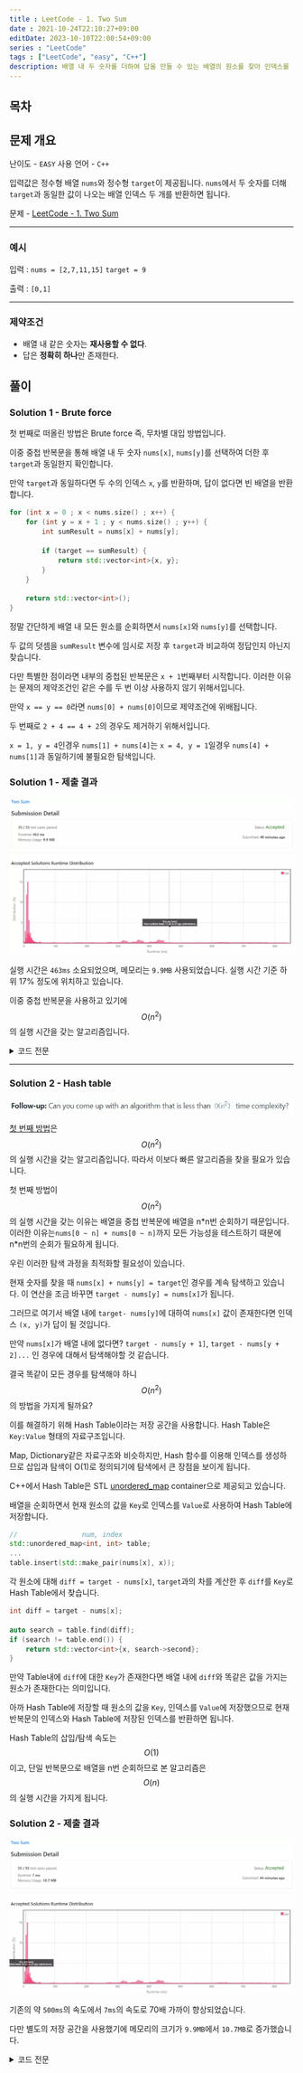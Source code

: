 ```yaml
---
title : LeetCode - 1. Two Sum
date : 2021-10-24T22:10:27+09:00
editDate: 2023-10-10T22:00:54+09:00
series : "LeetCode"
tags : ["LeetCode", "easy", "C++"]
description: 배열 내 두 숫자를 더하여 답을 만들 수 있는 배열의 원소를 찾아 인덱스를 반환해야 합니다.
---
```


## 목차

## 문제 개요

난이도 - `EASY` 사용 언어 - `C++`

입력값은 정수형 배열 `nums`와 정수형 `target`이 제공됩니다.
`nums`에서 두 숫자를 더해 `target`과 동일한 값이 나오는 배열 인덱스 두 개를 반환하면 됩니다.

문제 - [LeetCode - 1. Two Sum](https://leetcode.com/problems/two-sum/)

- - -

### 예시

입력 : `nums = [2,7,11,15]` `target = 9`

출력 : `[0,1]`

- - -

### 제약조건

- 배열 내 같은 숫자는 **재사용할 수 없다**.
- 답은 **정확히 하나**만 존재한다.

## 풀이

### Solution 1 - Brute force

첫 번째로 떠올린 방법은 Brute force 즉, 무차별 대입 방법입니다.

이중 중첩 반복문을 통해 배열 내 두 숫자 `nums[x]`, `nums[y]`를 선택하여 더한 후 `target`과 동일한지 확인합니다.

만약 `target`과 동일하다면 두 수의 인덱스 `x`, `y`를 반환하며,
답이 없다면 빈 배열을 반환합니다.

```cpp showLineNumbers
for (int x = 0 ; x < nums.size() ; x++) {
    for (int y = x + 1 ; y < nums.size() ; y++) {
        int sumResult = nums[x] + nums[y];

        if (target == sumResult) {
            return std::vector<int>{x, y};
        }
    }

    return std::vector<int>();
}
```

정말 간단하게 배열 내 모든 원소를 순회하면서 `nums[x]`와 `nums[y]`를 선택합니다.

두 값의 덧셈을 `sumResult` 변수에 임시로 저장 후 `target`과 비교하여 정답인지 아닌지 찾습니다.

다만 특별한 점이라면 내부의 중첩된 반복문은 `x + 1`번째부터 시작합니다.
이러한 이유는 문제의 제약조건인 같은 수를 두 번 이상 사용하지 않기 위해서입니다.

만약 `x == y == 0`라면 `nums[0] + nums[0]`이므로 제약조건에 위배됩니다.

두 번째로 `2 + 4 == 4 + 2`의 경우도 제거하기 위해서입니다.

`x = 1, y = 4`인경우 `nums[1] + nums[4]`는 `x = 4, y = 1`일경우 `nums[4] + nums[1]`과 동일하기에 불필요한 탐색입니다.

### Solution 1 - 제출 결과

![Solution 1 result](./images/1/sol1_result.webp)

실행 시간은 `463ms` 소요되었으며, 메모리는 `9.9MB` 사용되었습니다. 실행 시간 기준 하위 17% 정도에 위치하고 있습니다.

이중 중첩 반복문을 사용하고 있기에 $$O(n^2)$$의 실행 시간을 갖는 알고리즘입니다.

<details>
<summary>코드 전문</summary>

```cpp showLineNumbers
#include <vector>

class Solution
{
public:
    std::vector<int> Answer(std::vector<int>& nums, int target)
    {
        for (int x = 0 ; x < nums.size() ; x++)
        {
            for (int y = x + 1 ; y < nums.size() ; y++)
            {
                int sumResult = nums[x] + nums[y];

                if (target == sumResult)
                {
                    return std::vector<int>{x, y};
                }
            }
        }

        return std::vector<int>();
    }
};
```

</details>

- - -

### Solution 2 - Hash table

![Follow-up](./images/1/follow_up.webp)

[첫 번째 방법](#solution-1---brute-force)은 $$O(n^2)$$의 실행 시간을 갖는 알고리즘입니다.
따라서 이보다 빠른 알고리즘을 찾을 필요가 있습니다.

첫 번째 방법이 $$O(n^2)$$의 실행 시간을 갖는 이유는 배열을 중첩 반복문에 배열을 n\*n번 순회하기 때문입니다.
이러한 이유는`nums[0 ~ n] + nums[0 ~ n]`까지 모든 가능성을 테스트하기 때문에 n\*n번의 순회가 필요하게 됩니다.

우린 이러한 탐색 과정을 최적화할 필요성이 있습니다.

현재 숫자를 찾을 때 `nums[x] + nums[y] = target`인 경우를 계속 탐색하고 있습니다.
이 연산을 조금 바꾸면 `target - nums[y] = nums[x]`가 됩니다.

그러므로 여기서 배열 내에 `target- nums[y]`에 대하여 `nums[x]` 값이 존재한다면 인덱스 `(x, y)`가 답이 될 것입니다.

만약 `nums[x]`가 배열 내에 없다면? 
`target - nums[y + 1]`, `target - nums[y + 2]...` 인 경우에 대해서 탐색해야할 것 같습니다.

결국 똑같이 모든 경우를 탐색해야 하니 $$O(n^2)$$의 방법을 가지게 될까요?

이를 해결하기 위해 Hash Table이라는 저장 공간을 사용합니다. Hash Table은 `Key:Value` 형태의 자료구조입니다.

Map, Dictionary같은 자료구조와 비슷하지만, 
Hash 함수를 이용해 인덱스를 생성하므로 삽입과 탐색이 O(1)로 정의되기에 탐색에서 큰 장점을 보이게 됩니다.

C++에서 Hash Table은 STL [unordered_map](https://en.cppreference.com/w/cpp/container/unordered_map) container으로 제공되고 있습니다.

배열을 순회하면서 현재 원소의 값을 `Key`로 인덱스를 `Value`로 사용하여 Hash Table에 저장합니다.

```cpp {2,4}
//                num, index
std::unordered_map<int, int> table;
...
table.insert(std::make_pair(nums[x], x));
```

각 원소에 대해 `diff = target - nums[x]`,  `target`과의 차를 계산한 후 `diff`를 `Key`로 Hash Table에서 찾습니다.

```cpp {1,3}
int diff = target - nums[x];

auto search = table.find(diff);
if (search != table.end()) {
    return std::vector<int>{x, search->second};
}
```

만약 Table내에 `diff`에 대한 `Key`가 존재한다면 배열 내에 `diff`와 똑같은 값을 가지는 원소가 존재한다는 의미입니다.

아까 Hash Table에 저장할 때 원소의 값을 `Key`, 인덱스를 `Value`에 저장했으므로 현재 반복문의 인덱스와 Hash Table에 저장된 인덱스를 반환하면 됩니다.

Hash Table의 삽입/탐색 속도는 $$O(1)$$이고, 단일 반복문으로 배열을 n번 순회하므로 본 알고리즘은 $$O(n)$$의 실행 시간을 가지게 됩니다.

### Solution 2 - 제출 결과

![Solution 2 result](./images/1/sol2_result.webp)

기존의 약 `500ms`의 속도에서 `7ms`의 속도로 70배 가까이 향상되었습니다.

다만 별도의 저장 공간을 사용했기에 메모리의 크기가 `9.9MB`에서 `10.7MB`로 증가했습니다.

<details>
<summary>코드 전문</summary>

```cpp showLineNumbers
#include <vector>
#include <tuple>
#include <unordered_map>

class Solution
{
public:
    std::vector<int> Answer(std::vector<int>& nums, int target)
    {
        //                num, index
        std::unordered_map<int, int> table;

        for (int x = 0 ; x < nums.size() ; x++)
        {
            int diff = target - nums[x];

            auto search = table.find(diff);
            if (search != table.end())
            {
                return std::vector<int>{x, search->second};
            }

            table.insert(std::make_pair(nums[x], x));
        }

        return std::vector<int>();
    }
};
```

</details>

